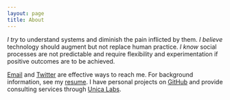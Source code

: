 ```yaml
---
layout: page
title: About
---
```


*I try* to understand systems and diminish the pain inflicted by them. *I believe* technology should augment but not replace human practice. *I know* social processes are not predictable and require flexibility and experimentation if positive outcomes are to be achieved.

[Email](mailto:bemosior+com@gmail.com) and [Twitter](https://twitter.com/BenjaminMosior) are effective ways to reach me. For background information, see my [resume](/resume.html). I have personal projects on [GitHub](https://github.com/bemosior) and provide consulting services through [Unica Labs](http://unicalabs.com).
